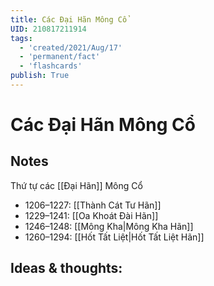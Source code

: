 ```yaml
---
title: Các Đại Hãn Mông Cổ
UID: 210817211914
tags:
  - 'created/2021/Aug/17'
  - 'permanent/fact'
  - 'flashcards'
publish: True
---
```

# Các Đại Hãn Mông Cổ

## Notes
Thứ tự các [[Đại Hãn]] Mông Cổ
- 1206–1227: [[Thành Cát Tư Hãn]] 
- 1229–1241: [[Oa Khoát Đài Hãn]] 
- 1246–1248: [[Mông Kha|Mông Kha Hãn]]
- 1260–1294: [[Hốt Tất Liệt|Hốt Tất Liệt Hãn]]

## Ideas & thoughts:

